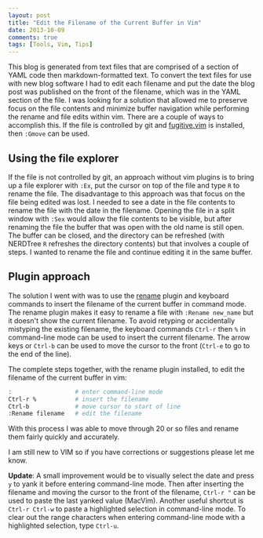 ```yaml
---
layout: post
title: "Edit the Filename of the Current Buffer in Vim"
date: 2013-10-09
comments: true
tags: [Tools, Vim, Tips]
---
```


This blog is generated from text files that are comprised of a section of YAML code then markdown-formatted text. To convert the text files for use with new blog software I had to edit each filename and put the date the blog post was published on the front of the filename, which was in the YAML section of the file. I was looking for a solution that allowed me to preserve focus on the file contents and minimize buffer navigation while performing the rename and file edits within vim. There are a couple of ways to accomplish this. If the file is controlled by git and [fugitive.vim](https://github.com/tpope/vim-fugitive) is installed, then `:Gmove` can be used.

Using the file explorer
----------------------
If the file is not controlled by git, an approach without vim plugins is to bring up a file explorer with `:Ex`, put the cursor on top of the file and type `R` to rename the file. The disadvantage to this approach was that focus on the file being edited was lost. I needed to see a date in the file contents to rename the file with the date in the filename. Opening the file in a split window with `:Sex` would allow the file contents to be visible, but after renaming the file the buffer that was open with the old name is still open. The buffer can be closed, and the directory can be refreshed (with NERDTree `R` refreshes the directory contents) but that involves a couple of steps. I wanted to rename the file and continue editing it in the same buffer.

Plugin approach
---------------
The solution I went with was to use the [rename](https://github.com/danro/rename.vim.git) plugin and keyboard commands to insert the filename of the current buffer in command mode. The rename plugin makes it easy to rename a file with `:Rename new_name` but it doesn't show the current filename. To avoid retyping or accidentally mistyping the existing filename, the keyboard commands `Ctrl-r` then `%` in command-line mode can be used to insert the current filename. The arrow keys or `Ctrl-b` can be used to move the cursor to the front (`Ctrl-e` to go to the end of the line).

The complete steps together, with the rename plugin installed, to edit the filename of the current buffer in vim:

``` bash
:                  # enter command-line mode
Ctrl-r %           # insert the filename 
Ctrl-b             # move cursor to start of line
:Rename filename   # edit the filename 
```

With this process I was able to move through 20 or so files and rename them fairly quickly and accurately.

I am still new to VIM so if you have corrections or suggestions please let me know.

**Update**: A small improvement would be to visually select the date and press `y` to yank it before entering command-line mode. Then after inserting the filename and moving the cursor to the front of the filename, `Ctrl-r "` can be used to paste the last yanked value (MacVim). Another useful shortcut is `Ctrl-r Ctrl-w` to paste a highlighted selection in command-line mode. To clear out the range characters when entering command-line mode with a highlighted selection, type `Ctrl-u`.
